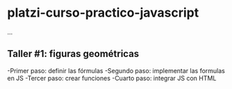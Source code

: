# platzi-curso-practico-javascript

...

## Taller #1: figuras geométricas

-Primer paso: definir las fórmulas
-Segundo paso: implementar las formulas en JS
-Tercer paso: crear funciones
-Cuarto paso: integrar JS con HTML